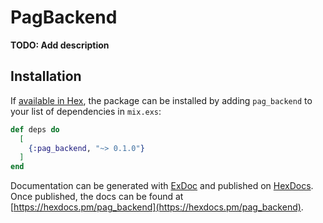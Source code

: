 # PagBackend

**TODO: Add description**

## Installation

If [available in Hex](https://hex.pm/docs/publish), the package can be installed
by adding `pag_backend` to your list of dependencies in `mix.exs`:

```elixir
def deps do
  [
    {:pag_backend, "~> 0.1.0"}
  ]
end
```

Documentation can be generated with [ExDoc](https://github.com/elixir-lang/ex_doc)
and published on [HexDocs](https://hexdocs.pm). Once published, the docs can
be found at [https://hexdocs.pm/pag_backend](https://hexdocs.pm/pag_backend).


